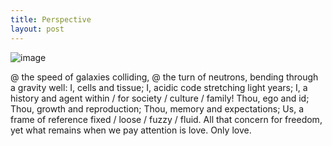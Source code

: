 ```yaml
---
title: Perspective
layout: post
---
```

![image](/assets/images/perspective.jpeg)

@ the speed of galaxies colliding,
@ the turn of neutrons,
bending through a gravity well:
I, cells and tissue;
I, acidic code stretching light years;
I, a history and agent within / for
society / culture / family!
Thou, ego and id;
Thou, growth and reproduction;
Thou, memory and expectations;
Us, a frame of reference
fixed / loose / fuzzy /
fluid.
All that concern for freedom, yet
what remains
when we pay attention
is love. Only
love.